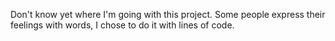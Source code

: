Don't know yet where I'm going with this project.
Some people express their feelings with words, I chose to do it with lines of code.
